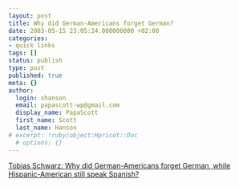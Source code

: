 ```yaml
---
layout: post
title: Why did German-Americans forget German?
date: 2003-05-15 23:05:24.000000000 +02:00
categories:
- quick links
tags: []
status: publish
type: post
published: true
meta: {}
author:
  login: shanson
  email: papascott-wp@gmail.com
  display_name: PapaScott
  first_name: Scott
  last_name: Hanson
# excerpt: !ruby/object:Hpricot::Doc
  # options: {}
---
```

<p><a title="Different century and two world wars" href="http://tschwarz.blogspot.com/">Tobias Schwarz: Why did German-Americans forget German, while Hispanic-American still speak Spanish?</a></p>
